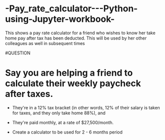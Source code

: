 # -Pay_rate_calculator---Python-using-Jupyter-workbook-
This shows a pay rate calculator for a friend who wishes to know her take home pay after tax has been deducted. This will be used by her other colleagues as well in subsequent times  

#QUESTION

# Say you are helping a friend to calculate their weekly paycheck after taxes.

- They're in a 12% tax bracket (in other words, 12% of their salary is taken for taxes, and they only take home 88%), and

- They're paid monthly, at a rate of $27,500/month.

- Create a calculator to be used for 2 - 6 months period
